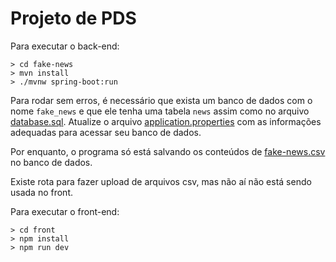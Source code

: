 # Projeto de PDS

Para executar o back-end:

```
> cd fake-news
> mvn install
> ./mvnw spring-boot:run
```

Para rodar sem erros, é necessário que exista um banco de dados com o nome `fake_news` e que ele tenha uma tabela `news` assim como no arquivo [database.sql](database.sql). Atualize o arquivo [application.properties](fake-news/src/main/resources/application.properties) com as informações adequadas para acessar seu banco de dados.

Por enquanto, o programa só está salvando os conteúdos de [fake-news.csv](fake-news/src/main/resources/fake-news.csv) no banco de dados.

Existe rota para fazer upload de arquivos csv, mas não aí não está sendo usada no front.

Para executar o front-end:

```
> cd front
> npm install
> npm run dev
```
